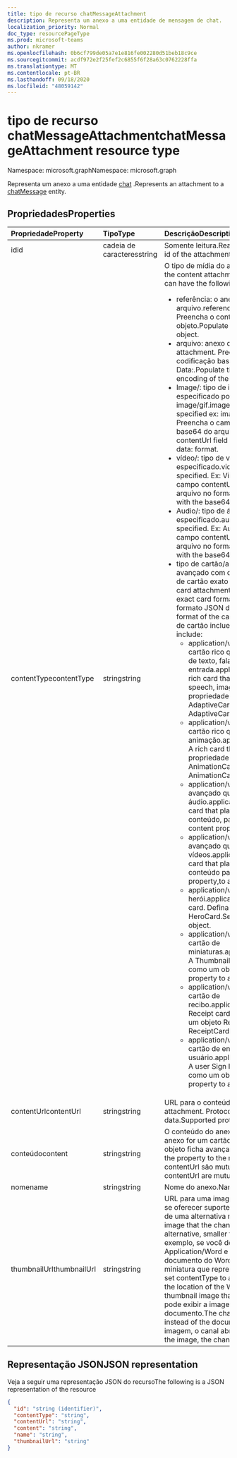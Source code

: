 ```yaml
---
title: tipo de recurso chatMessageAttachment
description: Representa um anexo a uma entidade de mensagem de chat.
localization_priority: Normal
doc_type: resourcePageType
ms.prod: microsoft-teams
author: nkramer
ms.openlocfilehash: 0b6cf799de05a7e1e816fe002280d51beb18c9ce
ms.sourcegitcommit: acdf972e2f25fef2c6855f6f28a63c0762228ffa
ms.translationtype: MT
ms.contentlocale: pt-BR
ms.lasthandoff: 09/18/2020
ms.locfileid: "48059142"
---
```

# <a name="chatmessageattachment-resource-type"></a><span data-ttu-id="8ca19-103">tipo de recurso chatMessageAttachment</span><span class="sxs-lookup"><span data-stu-id="8ca19-103">chatMessageAttachment resource type</span></span>

<span data-ttu-id="8ca19-104">Namespace: microsoft.graph</span><span class="sxs-lookup"><span data-stu-id="8ca19-104">Namespace: microsoft.graph</span></span>

<span data-ttu-id="8ca19-105">Representa um anexo a uma entidade [chat](./chatmessage.md) .</span><span class="sxs-lookup"><span data-stu-id="8ca19-105">Represents an attachment to a [chatMessage](./chatmessage.md) entity.</span></span>

## <a name="properties"></a><span data-ttu-id="8ca19-106">Propriedades</span><span class="sxs-lookup"><span data-stu-id="8ca19-106">Properties</span></span>
| <span data-ttu-id="8ca19-107">Propriedade</span><span class="sxs-lookup"><span data-stu-id="8ca19-107">Property</span></span>  | <span data-ttu-id="8ca19-108">Tipo</span><span class="sxs-lookup"><span data-stu-id="8ca19-108">Type</span></span> | <span data-ttu-id="8ca19-109">Descrição</span><span class="sxs-lookup"><span data-stu-id="8ca19-109">Description</span></span>|
|:---------------|:--------|:----------|
|<span data-ttu-id="8ca19-110">id</span><span class="sxs-lookup"><span data-stu-id="8ca19-110">id</span></span>|<span data-ttu-id="8ca19-111">cadeia de caracteres</span><span class="sxs-lookup"><span data-stu-id="8ca19-111">string</span></span>| <span data-ttu-id="8ca19-112">Somente leitura.</span><span class="sxs-lookup"><span data-stu-id="8ca19-112">Read-only.</span></span> <span data-ttu-id="8ca19-113">ID exclusiva do anexo.</span><span class="sxs-lookup"><span data-stu-id="8ca19-113">Unique id of the attachment.</span></span>|
|<span data-ttu-id="8ca19-114">contentType</span><span class="sxs-lookup"><span data-stu-id="8ca19-114">contentType</span></span>| <span data-ttu-id="8ca19-115">string</span><span class="sxs-lookup"><span data-stu-id="8ca19-115">string</span></span> | <span data-ttu-id="8ca19-116">O tipo de mídia do anexo de conteúdo.</span><span class="sxs-lookup"><span data-stu-id="8ca19-116">The media type of the content attachment.</span></span> <span data-ttu-id="8ca19-117">Ele pode ter os seguintes valores:</span><span class="sxs-lookup"><span data-stu-id="8ca19-117">It can have the following values:</span></span> <br><ul><li><span data-ttu-id="8ca19-118">referência: o anexo é um link para outro arquivo.</span><span class="sxs-lookup"><span data-stu-id="8ca19-118">reference: Attachment is a link to another file.</span></span> <span data-ttu-id="8ca19-119">Preencha o contentURL com o link para o objeto.</span><span class="sxs-lookup"><span data-stu-id="8ca19-119">Populate the contentURL with the link to the object.</span></span><br></li><li><span data-ttu-id="8ca19-120">arquivo: anexo de arquivo bruto.</span><span class="sxs-lookup"><span data-stu-id="8ca19-120">file: Raw file attachment.</span></span> <span data-ttu-id="8ca19-121">Preencha o campo contenturl com a codificação base64 do arquivo no formato Data:.</span><span class="sxs-lookup"><span data-stu-id="8ca19-121">Populate the contenturl field with the base64 encoding of the file in data: format.</span></span><br></li><li><span data-ttu-id="8ca19-122">Image/: tipo de imagem com o tipo de imagem especificado por exemplo: image/png, image/jpeg, image/gif.</span><span class="sxs-lookup"><span data-stu-id="8ca19-122">image/: Image type with the type of the image specified ex: image/png, image/jpeg, image/gif.</span></span> <span data-ttu-id="8ca19-123">Preencha o campo contentUrl com a codificação base64 do arquivo no formato Data:.</span><span class="sxs-lookup"><span data-stu-id="8ca19-123">Populate the contentUrl field with the base64 encoding of the file in data: format.</span></span><br></li><li><span data-ttu-id="8ca19-124">vídeo/: tipo de vídeo com o formato especificado.</span><span class="sxs-lookup"><span data-stu-id="8ca19-124">video/: Video type with the format specified.</span></span> <span data-ttu-id="8ca19-125">Ex: Video/MP4.</span><span class="sxs-lookup"><span data-stu-id="8ca19-125">Ex: video/mp4.</span></span> <span data-ttu-id="8ca19-126">Preencha o campo contentUrl com a codificação base64 do arquivo no formato Data:.</span><span class="sxs-lookup"><span data-stu-id="8ca19-126">Populate the contentUrl field with the base64 encoding of the file in data: format.</span></span><br></li><li><span data-ttu-id="8ca19-127">Audio/: tipo de áudio com o formato especificado.</span><span class="sxs-lookup"><span data-stu-id="8ca19-127">audio/: Audio type with the format specified.</span></span> <span data-ttu-id="8ca19-128">Ex: Audio/WMW.</span><span class="sxs-lookup"><span data-stu-id="8ca19-128">Ex: audio/wmw.</span></span> <span data-ttu-id="8ca19-129">Preencha o campo contentUrl com a codificação base64 do arquivo no formato Data:.</span><span class="sxs-lookup"><span data-stu-id="8ca19-129">Populate the contentUrl field with the base64 encoding of the file in data: format.</span></span><br></li><li><span data-ttu-id="8ca19-130">tipo de cartão/aplicativo: tipo de anexo de cartão avançado com o tipo de cartão especificando o formato de cartão exato a ser usado.</span><span class="sxs-lookup"><span data-stu-id="8ca19-130">application/card type: Rich card attachment type with the card type specifying the exact card format to use.</span></span> <span data-ttu-id="8ca19-131">Defina o conteúdo com o formato JSON do cartão.</span><span class="sxs-lookup"><span data-stu-id="8ca19-131">Set content with the json format of the card.</span></span> <span data-ttu-id="8ca19-132">Os valores com suporte para o tipo de cartão incluem:</span><span class="sxs-lookup"><span data-stu-id="8ca19-132">Supported values for card type include:</span></span><br><ul><li><span data-ttu-id="8ca19-133">application/vnd. Microsoft. Card. Adaptive: um cartão rico que pode conter qualquer combinação de texto, fala, imagem, botões e campos de entrada.</span><span class="sxs-lookup"><span data-stu-id="8ca19-133">application/vnd.microsoft.card.adaptive: A rich card that can contain any combination of text, speech, images,,buttons, and input fields.</span></span> <span data-ttu-id="8ca19-134">Defina a propriedade de conteúdo como, um objeto AdaptiveCard.</span><span class="sxs-lookup"><span data-stu-id="8ca19-134">Set the content property to,an AdaptiveCard object.</span></span></li><li><span data-ttu-id="8ca19-135">application/vnd. Microsoft. Card. Animation: um cartão rico que reproduz animação.</span><span class="sxs-lookup"><span data-stu-id="8ca19-135">application/vnd.microsoft.card.animation: A rich card that plays animation.</span></span> <span data-ttu-id="8ca19-136">Defina a propriedade de conteúdo para um AnimationCardobject.</span><span class="sxs-lookup"><span data-stu-id="8ca19-136">Set the content property,to an AnimationCardobject.</span></span></li><li><span data-ttu-id="8ca19-137">application/vnd. Microsoft. Card. Audio: um cartão avançado que reproduz arquivos de áudio.</span><span class="sxs-lookup"><span data-stu-id="8ca19-137">application/vnd.microsoft.card.audio: A rich card that plays audio files.</span></span> <span data-ttu-id="8ca19-138">Defina a propriedade de conteúdo, para um objeto AudioCard.</span><span class="sxs-lookup"><span data-stu-id="8ca19-138">Set the content property,to an AudioCard object.</span></span></li><li><span data-ttu-id="8ca19-139">application/vnd. Microsoft. Card. Video: um cartão avançado que reproduz vídeos.</span><span class="sxs-lookup"><span data-stu-id="8ca19-139">application/vnd.microsoft.card.video: A rich card that plays videos.</span></span> <span data-ttu-id="8ca19-140">Defina a propriedade de conteúdo para um objeto VideoCard.</span><span class="sxs-lookup"><span data-stu-id="8ca19-140">Set the content property,to a VideoCard object.</span></span></li><li><span data-ttu-id="8ca19-141">application/vnd. Microsoft. Card. herói: um cartão herói.</span><span class="sxs-lookup"><span data-stu-id="8ca19-141">application/vnd.microsoft.card.hero: A Hero card.</span></span> <span data-ttu-id="8ca19-142">Defina a propriedade Content como um objeto HeroCard.</span><span class="sxs-lookup"><span data-stu-id="8ca19-142">Set the content property to a HeroCard object.</span></span></li><li><span data-ttu-id="8ca19-143">application/vnd. Microsoft. Card. Thumbnail: um cartão de miniaturas.</span><span class="sxs-lookup"><span data-stu-id="8ca19-143">application/vnd.microsoft.card.thumbnail: A Thumbnail card.</span></span> <span data-ttu-id="8ca19-144">Defina a propriedade Content como um objeto ThumbnailCard.</span><span class="sxs-lookup"><span data-stu-id="8ca19-144">Set the content property to a ThumbnailCard object.</span></span></li><li><span data-ttu-id="8ca19-145">application/vnd. Microsoft. com. Card. recibo: um cartão de recibo.</span><span class="sxs-lookup"><span data-stu-id="8ca19-145">application/vnd.microsoft.com.card.receipt: A Receipt card.</span></span> <span data-ttu-id="8ca19-146">Defina a propriedade Content como um objeto ReceiptCard.</span><span class="sxs-lookup"><span data-stu-id="8ca19-146">Set the content property to a ReceiptCard object.</span></span></li><li><span data-ttu-id="8ca19-147">application/vnd. Microsoft. com. Card. signem: um cartão de entrada do usuário.</span><span class="sxs-lookup"><span data-stu-id="8ca19-147">application/vnd.microsoft.com.card.signin: A user Sign In card.</span></span> <span data-ttu-id="8ca19-148">Defina a propriedade Content como um objeto SignInCard.</span><span class="sxs-lookup"><span data-stu-id="8ca19-148">Set the content property to a SignInCard object.</span></span></ul></ul>|
|<span data-ttu-id="8ca19-149">contentUrl</span><span class="sxs-lookup"><span data-stu-id="8ca19-149">contentUrl</span></span>|<span data-ttu-id="8ca19-150">string</span><span class="sxs-lookup"><span data-stu-id="8ca19-150">string</span></span>|<span data-ttu-id="8ca19-151">URL para o conteúdo do anexo.</span><span class="sxs-lookup"><span data-stu-id="8ca19-151">URL for the content of the attachment.</span></span> <span data-ttu-id="8ca19-152">Protocolos suportados: http, HTTPS, File e data.</span><span class="sxs-lookup"><span data-stu-id="8ca19-152">Supported protocols: http, https, file and data.</span></span>|
|<span data-ttu-id="8ca19-153">conteúdo</span><span class="sxs-lookup"><span data-stu-id="8ca19-153">content</span></span>|<span data-ttu-id="8ca19-154">string</span><span class="sxs-lookup"><span data-stu-id="8ca19-154">string</span></span>|<span data-ttu-id="8ca19-155">O conteúdo do anexo.</span><span class="sxs-lookup"><span data-stu-id="8ca19-155">The content of the attachment.</span></span> <span data-ttu-id="8ca19-156">Se o anexo for um cartão rico, defina a propriedade com o objeto ficha avançada.</span><span class="sxs-lookup"><span data-stu-id="8ca19-156">If the attachment is a rich card, set the property to the rich card object.</span></span> <span data-ttu-id="8ca19-157">Essa propriedade e contentUrl são mutuamente exclusivas.</span><span class="sxs-lookup"><span data-stu-id="8ca19-157">This property and contentUrl are mutually exclusive.</span></span>|
|<span data-ttu-id="8ca19-158">nome</span><span class="sxs-lookup"><span data-stu-id="8ca19-158">name</span></span>|<span data-ttu-id="8ca19-159">string</span><span class="sxs-lookup"><span data-stu-id="8ca19-159">string</span></span>|<span data-ttu-id="8ca19-160">Nome do anexo.</span><span class="sxs-lookup"><span data-stu-id="8ca19-160">Name of the attachment.</span></span>|
|<span data-ttu-id="8ca19-161">thumbnailUrl</span><span class="sxs-lookup"><span data-stu-id="8ca19-161">thumbnailUrl</span></span>| <span data-ttu-id="8ca19-162">string</span><span class="sxs-lookup"><span data-stu-id="8ca19-162">string</span></span> |<span data-ttu-id="8ca19-163">URL para uma imagem em miniatura que o canal pode usar se oferecer suporte ao uso de um formato de conteúdo ou de uma alternativa menor ou contentUrl.</span><span class="sxs-lookup"><span data-stu-id="8ca19-163">URL to a thumbnail image that the channel can use if it supports using an alternative, smaller form of content or contentUrl.</span></span> <span data-ttu-id="8ca19-164">Por exemplo, se você definir contentType como Application/Word e definir contentUrl como o local do documento do Word, você pode incluir uma imagem em miniatura que representa o documento.</span><span class="sxs-lookup"><span data-stu-id="8ca19-164">For example, if you set contentType to application/word and set contentUrl to the location of the Word document, you might include a thumbnail image that represents the document.</span></span> <span data-ttu-id="8ca19-165">O canal pode exibir a imagem em miniatura em vez do documento.</span><span class="sxs-lookup"><span data-stu-id="8ca19-165">The channel could display the thumbnail image instead of the document.</span></span> <span data-ttu-id="8ca19-166">Quando o usuário clica na imagem, o canal abre o documento.</span><span class="sxs-lookup"><span data-stu-id="8ca19-166">When the user clicks the image, the channel would open the document.</span></span>|

## <a name="json-representation"></a><span data-ttu-id="8ca19-167">Representação JSON</span><span class="sxs-lookup"><span data-stu-id="8ca19-167">JSON representation</span></span>
 <span data-ttu-id="8ca19-168">Veja a seguir uma representação JSON do recurso</span><span class="sxs-lookup"><span data-stu-id="8ca19-168">The following is a JSON representation of the resource</span></span>

<!-- {
  "blockType": "resource",
  "optionalProperties": [
    "thumbnailUrl",
    "content",
    "contentUrl"
  ],
  "keyProperty": "id",
  "@odata.type": "microsoft.graph.chatMessageAttachment"
}-->

```json
{
  "id": "string (identifier)",
  "contentType": "string",
  "contentUrl": "string",
  "content": "string",
  "name": "string",
  "thumbnailUrl": "string"
}

```

<!-- uuid: 8fcb5dbc-d5aa-4681-8e31-b001d5168d79
2015-10-25 14:57:30 UTC -->
<!--
{
  "type": "#page.annotation",
  "description": "chat attachment resource",
  "keywords": "",
  "section": "documentation",
  "tocPath": "",
  "suppressions": []
}
-->

